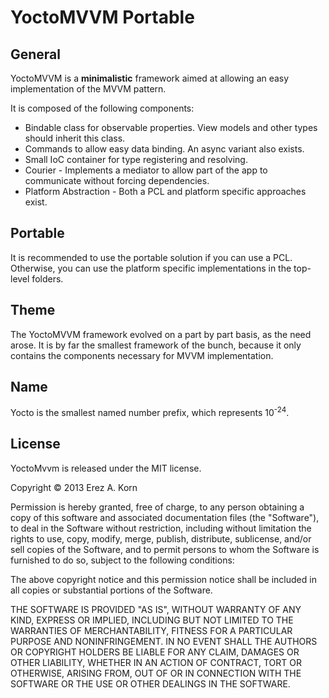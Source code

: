 # YoctoMVVM Portable

## General

YoctoMVVM is a __minimalistic__ framework aimed at allowing an easy implementation of the MVVM pattern.

It is composed of the following components:

* Bindable class for observable properties. View models and other types should inherit this class.
* Commands to allow easy data binding. An async variant also exists.
* Small IoC container for type registering and resolving.
* Courier - Implements a mediator to allow part of the app to communicate without forcing dependencies.
* Platform Abstraction - Both a PCL and platform specific approaches exist.

## Portable
It is recommended to use the portable solution if you can use a PCL. Otherwise, you can use the platform specific implementations in the top-level folders.

## Theme
The YoctoMVVM framework evolved on a part by part basis, as the need arose. It is by far the smallest framework of the bunch, because it only contains the components necessary for MVVM implementation.

## Name
Yocto is the smallest named number prefix, which represents 10<sup>-24</sup>.

## License
YoctoMvvm is released under the MIT license.

Copyright &copy; 2013 Erez A. Korn

Permission is hereby granted, free of charge, to any person obtaining a copy of this software and associated documentation files (the "Software"), to deal in the Software without restriction, including without limitation the rights to use, copy, modify, merge, publish, distribute, sublicense, and/or sell copies of the Software, and to permit persons to whom the Software is furnished to do so, subject to the following conditions:

The above copyright notice and this permission notice shall be included in all copies or substantial portions of the Software.

THE SOFTWARE IS PROVIDED "AS IS", WITHOUT WARRANTY OF ANY KIND, EXPRESS OR IMPLIED, INCLUDING BUT NOT LIMITED TO THE WARRANTIES OF MERCHANTABILITY, FITNESS FOR A PARTICULAR PURPOSE AND NONINFRINGEMENT. IN NO EVENT SHALL THE AUTHORS OR COPYRIGHT HOLDERS BE LIABLE FOR ANY CLAIM, DAMAGES OR OTHER LIABILITY, WHETHER IN AN ACTION OF CONTRACT, TORT OR OTHERWISE, ARISING FROM, OUT OF OR IN CONNECTION WITH THE SOFTWARE OR THE USE OR OTHER DEALINGS IN THE SOFTWARE.

